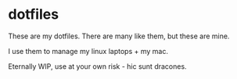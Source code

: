 # dotfiles

These are my dotfiles. There are many like them, but these are mine.

I use them to manage my linux laptops + my mac.


Eternally WIP, use at your own risk - hic sunt dracones.
